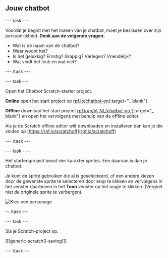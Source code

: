 ## Jouw chatbot

--- task ---

Voordat je begint met het maken van je chatbot, moet je beslissen over zijn persoonlijkheid. **Denk aan de volgende vragen**:

+ Wat is de naam van de chatbot?
+ Waar woont het?
+ Is het gelukkig? Ernstig? Grappig? Verlegen? Vriendelijk?
+ Wat vindt het leuk en wat niet?

--- /task ---

--- task --- 

Open het Chatbot Scratch-starter project.

**Online** open het start project op [rpf.io/chatbot-on](http://rpf.io/chatbot-on){:target="_ blank"}.

**Offline** download het start project [rpf.io/p/nl-NL/chatbot-go ](http://rpf.io/p/nl-NL/chatbot-go){:target="_ blank"} en open het vervolgens met behulp van de offline editor.

Als je de Scratch offline editor wilt downloaden en installeren dan kan je die vinden op [https://rpf.io/scratchoff](rpf.io/scratchoff) 

--- /task ---

--- task ----

Het startersproject bevat vier karakter sprites. Een daarvan is dan je chatbot.

Je kunt de sprite gebruiken die al is geselecteerd, of een andere kiezen door de gewenste sprite te selecteren door erop te klikken en vervolgens in het venster daarboven in het **Toon** venster op het oogje te klikken. (Vergeet niet de originele sprite te verbergen).

![Kies een personage](images/chatbot-characters.png)

-- /task ---

--- task ---

Sla je Scratch-project op.

[[[generic-scratch3-saving]]]

--- /task ---